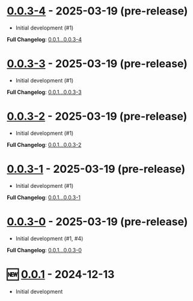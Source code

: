 # [0.0.3-4](https://github.com/kenherring/bats-test-runner/releases/tag/0.0.3-4) - 2025-03-19 (pre-release)

 * Initial development (#1)

**Full Changelog**: [0.0.1...0.0.3-4](https://github.com/kenherring/bats-test-runner/compare/0.0.1...0.0.3-4)

# [0.0.3-3](https://github.com/kenherring/bats-test-runner/releases/tag/0.0.3-3) - 2025-03-19 (pre-release)

 * Initial development (#1)

**Full Changelog**: [0.0.1...0.0.3-3](https://github.com/kenherring/bats-test-runner/compare/0.0.1...0.0.3-3)

# [0.0.3-2](https://github.com/kenherring/bats-test-runner/releases/tag/0.0.3-2) - 2025-03-19 (pre-release)

 * Initial development (#1)

**Full Changelog**: [0.0.1...0.0.3-2](https://github.com/kenherring/bats-test-runner/compare/0.0.1...0.0.3-2)

# [0.0.3-1](https://github.com/kenherring/bats-test-runner/releases/tag/0.0.3-1) - 2025-03-19 (pre-release)

 * Initial development (#1)

**Full Changelog**: [0.0.1...0.0.3-1](https://github.com/kenherring/bats-test-runner/compare/0.0.1...0.0.3-1)

# [0.0.3-0](https://github.com/kenherring/bats-test-runner/releases/tag/0.0.3-0) - 2025-03-19 (pre-release)

 * Initial development (#1, #4)

**Full Changelog**: [0.0.1...0.0.3-0](https://github.com/kenherring/bats-test-runner/compare/0.0.1...0.0.3-0)

# 🆕 [0.0.1](https://github.com/kenherring/bats-test-runner/releases/tag/0.0.1) - 2024-12-13

* Initial development

<!--
**Full Changelog**: [0.2.0...1.0.0](https://github.com/kenherring/bats-test-runner/compare/0.0.0...0.0.1)
-->
